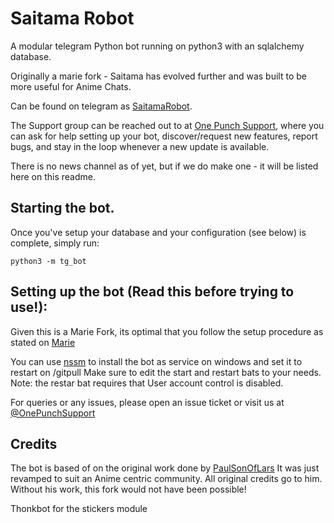 # Saitama Robot
A modular telegram Python bot running on python3 with an sqlalchemy database.

Originally a marie fork - Saitama has evolved further and was built to be more useful for Anime Chats. 

Can be found on telegram as [SaitamaRobot](https://t.me/SaitamaRobot).

The Support group can be reached out to at [One Punch Support](https://t.me/OnePunchSupport), where you can ask for help setting up your bot, discover/request new features, report bugs, and stay in the loop whenever a new update is available. 

There is no news channel as of yet, but if we do make one - it will be listed here on this readme. 

## Starting the bot.

Once you've setup your database and your configuration (see below) is complete, simply run:

`python3 -m tg_bot`

## Setting up the bot (Read this before trying to use!):
Given this is a Marie Fork, its optimal that you follow the setup procedure as stated on [Marie](https://github.com/PaulSonOfLars/tgbot/blob/master/README.md)

You can use [nssm](https://nssm.cc/usage) to install the bot as service on windows and set it to restart on /gitpull 
Make sure to edit the start and restart bats to your needs. 
Note: the restar bat requires that User account control is disabled.

For queries or any issues, please open an issue ticket or visit us at [@OnePunchSupport](https://t.me/onepunchsupport)
## Credits
The bot is based of on the original work done by [PaulSonOfLars](https://github.com/PaulSonOfLars)
It was just revamped to suit an Anime centric community. All original credits go to him. Without his work, this fork would not have been possible!

Thonkbot for the stickers module
